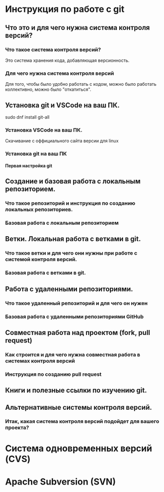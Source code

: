 # Инструкция по работе с git

## Что это и для чего нужна система контроля версий?

### Что такое система контроля версий?
Это система хранения кода, добавляющая версионность.
### Для чего нужна система контроля версий
Для того, чтобы было удобно работать с кодом, можно было работать коллективно, можно было "откатиться".
## Установка git и VSCode на ваш ПК.
sudo dnf install git-all
### Установка VSCode на ваш ПК.
Скачивание с оффициального сайта версии для linux
### Установка git на ваш ПК

#### Первая настройка git

## Создание и базовая работа с локальным репозиторием.

### Что такое репозиторий и инструкция по созданию локальных репозиториев.

### Базовая работа с локальным репозиторием

## Ветки. Локальная работа с ветками в git.

### Что такое ветки и для чего они нужны при работе с системой контроля версий.

### Базовая работа с ветками в git.

## Работа с удаленными репозиториями.

### Что такое удаленный репозиторий и для чего он нужен

### Базовая работа с удаленными репозиториями GitHub

## Совместная работа над проектом (fork, pull request)

### Как строится и для чего нужна совместная работа в системах контроля версий

### Инструкция по созданию pull request

## Книги и полезные ссылки по изучению git.

## Альтернативные системы контроля версий.

### Итак, какая система контроля версий подойдет для вашего проекта?

# Система одновременных версий (CVS)

# Apache Subversion (SVN)

